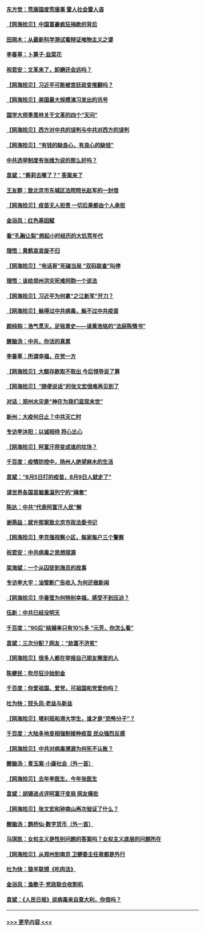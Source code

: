 #### [东方觉：荒唐国度荒唐事 雷人社会雷人语](../pages/nsc993/n13212849.md?t=09061601) 
#### [【网海拾贝】中国富豪疯狂捐款的背后](../pages/nsc993/n13211297.md?t=09061601) 
#### [田雨木：从最新科学测试看辩证唯物主义之谬](../pages/nsc993/n13210926.md?t=09061601) 
#### [李春草：卜算子·韭菜花](../pages/nsc993/n13209894.md?t=09061601) 
#### [祝君安：文革来了，卸磨还会远吗？](../pages/nsc993/n13209892.md?t=09061601) 
#### [【网海拾贝】习近平可能被宫廷政变推翻吗？](../pages/nsc993/n13209876.md?t=09061601) 
#### [【网海拾贝】美国最大规模演习发出的讯号](../pages/nsc993/n13207637.md?t=09061601) 
#### [国学大师季羡林关于文革的四个“天问”](../pages/nsc993/n13204917.md?t=09061601) 
#### [【网海拾贝】西方对中共的误判与中共对西方的误判](../pages/nsc993/n13204854.md?t=09061601) 
#### [【网海拾贝】“有钱的缺良心，有良心的缺钱”](../pages/nsc993/n13202291.md?t=09061601) 
#### [中共选举制度有张维为说的那么好吗？](../pages/nsc993/n13199399.md?t=09061601) 
#### [袁斌：“蔡莉去哪了？” 答案来了](../pages/nsc993/n13199329.md?t=09061601) 
#### [王友群：致北京市东城区法院院长赵军的一封信](../pages/nsc993/n13198263.md?t=09061601) 
#### [【网海拾贝】疫苗无人担责 一切后果都由个人承担](../pages/nsc993/n13197255.md?t=09061601) 
#### [金浴凤：红色基因赋](../pages/nsc993/n13197155.md?t=09061601) 
#### [看“孔融让梨”想起小时经历的大饥荒年代](../pages/nsc993/n13195778.md?t=09061601) 
#### [理悟：黄鹤哀哀旋不归](../pages/nsc993/n13195355.md?t=09061601) 
#### [【网海拾贝】“电话哥”死磕当局 “双码联查”叫停](../pages/nsc993/n13194888.md?t=09061601) 
#### [理悟：该给郑州洪灾死难同胞一个说法](../pages/nsc993/n13194873.md?t=09061601) 
#### [【网海拾贝】习近平为何拿“之江新军”开刀？](../pages/nsc993/n13193979.md?t=09061601) 
#### [【网海拾贝】躲得过中共病毒，躲不过中共疫苗](../pages/nsc993/n13191479.md?t=09061601) 
#### [颜纯钩﻿：浩气贯天，足铭青史——读黄浩铭的“法庭陈情书”](../pages/nsc993/n13190931.md?t=09061601) 
#### [醒脑汤：中共，你活的真累](../pages/nsc993/n13190907.md?t=09061601) 
#### [李春草：所谓幸福，在党一方](../pages/nsc993/n13190320.md?t=09061601) 
#### [【网海拾贝】大额存款取不取出 今后领导说了算](../pages/nsc993/n13188867.md?t=09061601) 
#### [【网海拾贝】“随便说话”的张文宏很难再见到了](../pages/nsc993/n13188208.md?t=09061601) 
#### [对话：郑州水灾是“神在为我们显现末世”](../pages/nsc993/n13187070.md?t=09061601) 
#### [新州：大疫何日止？中共灭亡时](../pages/nsc993/n13186301.md?t=09061601) 
#### [专访李沐阳：以诚相待 将心比心](../pages/nsc993/n13180171.md?t=09061601) 
#### [【网海拾贝】阿富汗将变成谁的坟场？](../pages/nsc993/n13183968.md?t=09061601) 
#### [千百度：疫情防控中，扬州人绝望麻木的生活](../pages/nsc993/n13183902.md?t=09061601) 
#### [袁斌：“8月5日打的疫苗，8月9日人就走了”](../pages/nsc993/n13183741.md?t=09061601) 
#### [请世界各国首脑重温列宁的“绳套”](../pages/nsc993/n13183266.md?t=09061601) 
#### [陈达：中共“代表阿富汗人民”解](../pages/nsc993/n13183050.md?t=09061601) 
#### [谢燕益：就许那案致北京市政法委书记](../pages/nsc993/n13182701.md?t=09061601) 
#### [【网海拾贝】李克强视察小区，每家每户三个警察](../pages/nsc993/n13181691.md?t=09061601) 
#### [祝君安：中共病毒之思想探源](../pages/nsc993/n13180924.md?t=09061601) 
#### [梁海斌：一个从囚徒到海员的故事](../pages/nsc993/n13180304.md?t=09061601) 
#### [专访李大宇：油管断广告收入 为何还做新闻](../pages/nsc993/n13180203.md?t=09061601) 
#### [【网海拾贝】华春莹为何特别幸福，感受不到压迫？](../pages/nsc993/n13180239.md?t=09061601) 
#### [伍新：中共已经没明天](../pages/nsc993/n13179249.md?t=09061601) 
#### [千百度：“90后”结婚率只有10%多 “元芳，你怎么看”](../pages/nsc993/n13179191.md?t=09061601) 
#### [袁斌：三次分配？网友：“劫富不济贫”](../pages/nsc993/n13179137.md?t=09061601) 
#### [【网海拾贝】很多人都在举报自己朋友圈里的人](../pages/nsc993/n13178661.md?t=09061601) 
#### [陈健民：吹尽狂沙始到金](../pages/nsc993/n13178052.md?t=09061601) 
#### [千百度：你爱祖国、爱党，可祖国和党爱你吗？](../pages/nsc993/n13177820.md?t=09061601) 
#### [吐为快：钗头凤·老韭与新韭](../pages/nsc993/n13177699.md?t=09061601) 
#### [【网海拾贝】塔利班和港大学生，谁才是“恐怖分子”？](../pages/nsc993/n13175838.md?t=09061601) 
#### [千百度：大陆多地变相强制接种疫苗 民众强烈反感](../pages/nsc993/n13175624.md?t=09061601) 
#### [【网海拾贝】中共对病毒溯源为何死不认账？](../pages/nsc993/n13172875.md?t=09061601) 
#### [醒脑汤：青玉案·小康社会（外一首）](../pages/nsc993/n13172072.md?t=09061601) 
#### [【网海拾贝】去年李医生，今年张医生](../pages/nsc993/n13170405.md?t=09061601) 
#### [袁斌：胡锡进点评阿富汗变局 网友痛批](../pages/nsc993/n13170201.md?t=09061601) 
#### [【网海拾贝】张文宏和钟南山再次验证了什么？](../pages/nsc993/n13167785.md?t=09061601) 
#### [醒脑汤：鹊桥仙·数字货币（外一首）](../pages/nsc993/n13165652.md?t=09061601) 
#### [马琪凯：女权主义是性别问题的答案吗？女权主义底层的问题所在](../pages/nsc993/n13165599.md?t=09061601) 
#### [【网海拾贝】从郑州到南京 卫健委主任竟都是外行](../pages/nsc993/n13165504.md?t=09061601) 
#### [吐为快：狼羊联颁《吃肉法》](../pages/nsc993/n13163403.md?t=09061601) 
#### [金浴凤：渔歌子·党政联合收割机](../pages/nsc993/n13163400.md?t=09061601) 
#### [袁斌：《人民日报》说病毒来自意大利，你信吗？](../pages/nsc993/n13163255.md?t=09061601) 

----
#### [ >>> 更早内容 <<< ](../indexes/nsc993-earlier.md)
